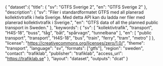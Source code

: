 {
  "dataset":{
    "title": {
      "sv": "GTFS Sverige 2",
      "en": "GTFS Sverige 2"
    },
    "description": {
      "sv": "Filer i standardformatet GTFS med all planerad kollektivtrafik i hela Sverige. Med detta API kan du ladda ner filer med planerad kollektivtrafik i Sverige.",
      "en": "GTFS data of all the planned public transport in Sweden."
    },
    "keywords": {
      "sv": [
        "kollektivtrafik",
        "transport",
        "H4S-18",
        "buss",
        "tåg",
        "båt",
        "spårvagn",
        "tunnelbana"
      ],
      "en": [
        "public transport",
        "transport",
        "H4S-18",
        "bus",
        "train",
        "ferry",
        "tram",
        "metro"
      ]
    },
    "license": "https://creativecommons.org/licenses/zero/1.0/",
    "theme": "transport",
    "language": "sv",
    "formats": ["gtfs"],
    "region": "sweden",
    "contact": "trafiklab",
    "publisher": "trafiklab",
    "access_url": "https://trafiklab.se"
  },
  "layout": "dataset",
  "outputs": "dcat"
}
